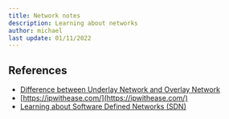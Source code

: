 ```yaml
---
title: Network notes
description: Learning about networks
author: michael
last update: 01/11/2022
---
```













## References
- [Difference between Underlay Network and Overlay Network](https://ipwithease.com/difference-between-underlay-network-and-overlay-network/)
- [https://ipwithease.com/](https://ipwithease.com/)
- [Learning about Software Defined Networks (SDN)](https://www.coursera.org/)